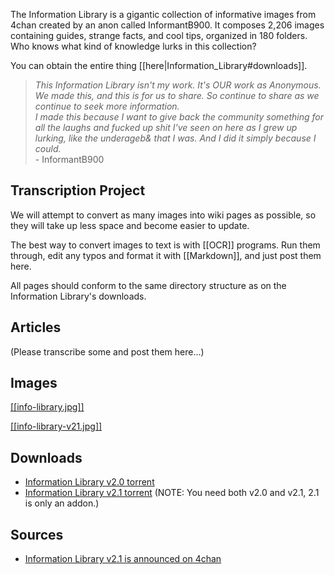 The Information Library is a gigantic collection of informative images from 4chan created by an anon called InformantB900. It composes 2,206 images containing guides, strange facts, and cool tips, organized in 180 folders. Who knows what kind of knowledge lurks in this collection?

You can obtain the entire thing [[here|Information_Library#downloads]].

> *This Information Library isn't my work. It's OUR work as Anonymous. We
made this, and this is for us to share. So continue to share as we continue to seek more information.  
> I made this because I want to give back the community something for all the laughs and fucked up shit I've seen on here as I grew up lurking, like the underageb& that I was. And I did it simply because I could.*  
> \- InformantB900

## Transcription Project

We will attempt to convert as many images into wiki pages as possible, so they will take up less space and become easier to update.

The best way to convert images to text is with [[OCR]] programs. Run them through, edit any typos and format it with [[Markdown]], and just post them here.

All pages should conform to the same directory structure as on the Information Library's downloads.

## Articles

(Please transcribe some and post them here...)

## Images

[ [[info-library.jpg]] ](https://raw.githubusercontent.com/wiki/bibanon/bibanon/Collections/Raw-Data-Archives/Information-Library/info-library.jpg)

[ [[info-library-v21.jpg]] ](https://raw.githubusercontent.com/wiki/bibanon/bibanon/Collections/Raw-Data-Archives/Information-Library/info-library-v21.jpg)

## Downloads

* [Information Library v2.0 torrent](https://thepiratebay.org/torrent/6002924/Information_Library_2.0_as_seen_on_4chan)
* [Information Library v2.1 torrent](https://thepiratebay.org/torrent/6057015/) (NOTE: You need both v2.0 and v2.1, 2.1 is only an addon.)

## Sources

* [Information Library v2.1 is announced on 4chan](http://chanarchive.org/4chan/b/8066/information-library-2-1)